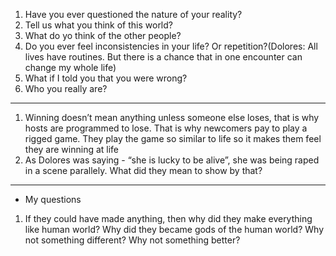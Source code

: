 
1. Have you ever questioned the nature of your reality?
2. Tell us what you think of this world?
3. What do yo think of the other people?
4. Do you ever feel inconsistencies in your life? Or repetition?(Dolores: All lives have routines. But there is a chance that in one encounter can change my whole life)
5. What if I told you that you were wrong?
6. Who you really are?

____________________________________________________________________________

1. Winning doesn’t mean anything unless someone else loses, that is why hosts are programmed to lose. That is why newcomers pay to play a rigged game. They play the game so similar to life so it makes them feel they are winning at life
2. As Dolores was saying - “she is lucky to be alive”, she was being raped in a scene parallely. What did they mean to show by that?
____________________________________________________________________________

* My questions

1. If they could have made anything, then why did they make everything like human world? Why did they became gods of the human world? Why not something different? Why not something better?

